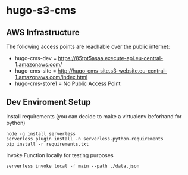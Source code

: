 # hugo-s3-cms 

## AWS Infrastructure 


The following access points are reachable over the public internet: 
- hugo-cms-dev =  https://85tpt5asaa.execute-api.eu-central-1.amazonaws.com/
- hugo-cms-site = http://hugo-cms-site.s3-website.eu-central-1.amazonaws.com/index.html
- hugo-cms-store1 = No Public Access Point


## Dev Enviroment Setup 

Install requirements (you can decide to make a virtualenv beforhand for python)
```
node -g install serverless 
serverless plugin install -n serverless-python-requirements
pip install -r requirements.txt

```

Invoke Function locally for testing purposes
```
serverless invoke local -f main --path ./data.json
```